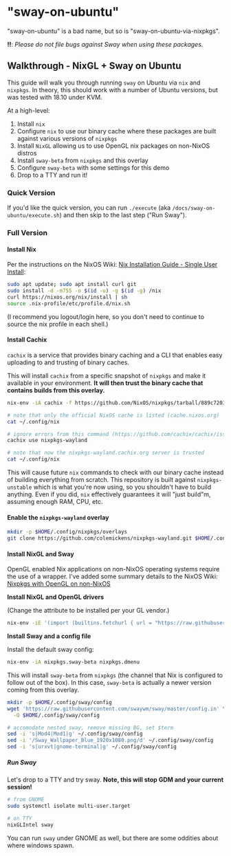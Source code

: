 # "sway-on-ubuntu"

"sway-on-ubuntu" is a bad name, but so is "sway-on-ubuntu-via-nixpkgs".

**!!**: *Please do not file bugs against Sway when using these packages.*

## Walkthrough - NixGL + Sway on Ubuntu

This guide will walk you through running `sway` on Ubuntu via `nix` and `nixpkgs`.
In theory, this should work with a number of Ubuntu versions, but was tested with 18.10 under KVM.

At a high-level:
1. Install `nix`
2. Configure `nix` to use our binary cache where these packages are built against various versions of `nixpkgs`
3. Install `NixGL` allowing us to use OpenGL nix packages on non-NixOS distros
4. Install `sway-beta` from `nixpkgs` and this overlay
5. Configure `sway-beta` with some settings for this demo
5. Drop to a TTY and run it!

### Quick Version

If you'd like the quick version, you can run `./execute` (aka `/docs/sway-on-ubuntu/execute.sh`)
and then skip to the last step ("Run Sway").

### Full Version

#### Install Nix

Per the instructions on the NixOS Wiki: [Nix Installation Guide - Single User Install](https://nixos.wiki/wiki/Nix_Installation_Guide):
```bash
sudo apt update; sudo apt install curl git
sudo install -d -m755 -o $(id -u) -g $(id -g) /nix
curl https://nixos.org/nix/install | sh
source .nix-profile/etc/profile.d/nix.sh
```

(I recommend you logout/login here, so you don't need
to continue to source the nix profile in each shell.)


#### Install Cachix

`cachix` is a service that provides binary caching and a CLI
that enables easy uploading to and trusting of binary caches.

This will install `cachix` from a specific snapshot of `nixpkgs`
and make it available in your environment. **It will then trust
the binary cache that contains builds from this overlay.**

```bash
nix-env -iA cachix -f https://github.com/NixOS/nixpkgs/tarball/889c72032f8595fcd7542c6032c208f6b8033db6

# note that only the official NixOS cache is listed (cache.nixos.org)
cat ~/.config/nix

# ignore errors from this command (https://github.com/cachix/cachix/issues/148)
cachix use nixpkgs-wayland

# note that now the nixpkgs-wayland.cachix.org server is trusted
cat ~/.config/nix
```

This will cause future `nix` commands to check with our binary cache
instead of building everything from scratch. This repository is built against
`nixpkgs-unstable` which is what you're now using, so you shouldn't have to
build anything. Even if you did, `nix` effectively guarantees it will "just build"m,
assuming enough RAM, CPU, etc.

#### Enable the `nixpkgs-wayland` overlay

```bash
mkdir -p $HOME/.config/nixpkgs/overlays
git clone https://github.com/colemickens/nixpkgs-wayland.git $HOME/.config/nixpkgs/overlays/nixpkgs-wayland
```

#### Install NixGL and Sway

OpenGL enabled Nix applications on non-NixOS operating systems require
the use of a wrapper. I've added some summary details to the NixOS Wiki:
[Nixpkgs with OpenGL on non-NixOS](https://nixos.wiki/wiki/Nixpkgs_with_OpenGL_on_non-NixOS)

**Install NixGL and OpenGL drivers**

(Change the attribute to be installed per your GL vendor.)
```bash
nix-env -iE '(import (builtins.fetchurl { url = "https://raw.githubusercontent.com/guibou/nixGL/master/default.nix"; })).nixGLIntel
```

**Install Sway and a config file**

Install the default sway config:
```bash
nix-env -iA nixpkgs.sway-beta nixpkgs.dmenu
```

This will install `sway-beta` from `nixpkgs` (the channel that Nix is configured to follow out
of the box). In this case, `sway-beta` is actually a newer version coming from this overlay.

```bash
mkdir -p $HOME/.config/sway/config
wget 'https://raw.githubusercontent.com/swaywm/sway/master/config.in' \
  -O $HOME/.config/sway/config

# accomodate nested sway, remove missing BG, set $term
sed -i 's|Mod4|Mod1|g' ~/.config/sway/config
sed -i '/Sway_Wallpaper_Blue_1920x1080.png/d' ~/.config/sway/config
sed -i 's|urxvt|gnome-terminal|g' ~/.config/sway/config
```

##### Run Sway

Let's drop to a TTY and try sway. **Note, this will stop GDM and your current session!**

```bash
# from GNOME
sudo systemctl isolate multi-user.target

# on TTY
nixGLIntel sway
```

You can run `sway` under GNOME as well, but there are some oddities about where windows spawn.

